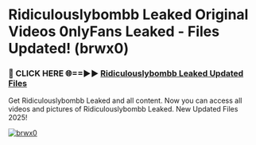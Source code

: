 # Ridiculouslybombb Leaked Original Videos 0nlyFans Leaked - Files Updated! (brwx0)

<h3>🔴 CLICK HERE 🌐==►► <a href="https://tinyurl.com/4seja8ks" rel="nofollow">Ridiculouslybombb Leaked Updated Files</a></h3>

Get Ridiculouslybombb Leaked and all content. Now you can access all videos and pictures of Ridiculouslybombb Leaked. New Updated Files 2025!

[![brwx0](https://i.imgur.com/EWjZXRe.gif)](https://tinyurl.com/4seja8ks)
